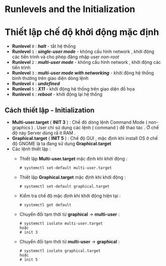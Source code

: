 ﻿# Runlevels and the Initialization

# Thiết lập chế độ khởi động mặc định

-   **Runlevel** `0` : _**halt**_ - tắt hệ thống
-   **Runlevel** `1` : _**single-user mode**_ - không cấu hình network , khởi động các tiến trình và cho phép đăng nhập user _non-root_
-   **Runlevel** `2` : _**multi-user mode**_ - không cấu hình network , khởi động các tiến trình
-   **Runlevel** `3` : _**multi-user mode with networking**_ - khởi động hệ thống bình thường trên giao diện dòng lệnh
-   **Runlevel** `4` : _**undefined**_
-   **Runlevel** `5` : _**X11**_ - khởi động hệ thống trên giao diện đồ họa
-   **Runlevel** `6` : _**reboot**_ - khởi động lại hệ thống


## Cách thiết lập - Initialization
-   **Multi-user.target** ( **INIT 3** ) : Chế đô dòng lệnh Command Mode ( non-graphics ) . User chỉ sử dụng các lệnh ( command ) để thao tác . Ở chế độ này Server dùng rấ ít RAM .
-   **Graphical.target** ( **INIT 5** ) : Chế độ GUI , mặc định khi install OS ở chế độ GNOME là ta đang sử dụng **Graphical.target**
-   Các lệnh thiết lập :
    -   Thiết lập **Multi-user.target** mặc định khi khởi động :
        
        ```
        # systemctl set-default multi-user.target
        
        ```
        
    -   Thiết lập **Graphical.target** mặc định khi khởi động :
        
        ```
        # systemctl set-default graphical.target
        
        ```
        
    -   Kiểm tra chế độ mặc định khi khởi động hiện tại :
        
        ```
        # systemctl get default
        
        ```
        
    -   Chuyển đổi tạm thời từ **graphical** -> **multi-user** :
        
        ```
        # systemctl isolate multi-user.target
        hoặc
        # init 3
        
        ```
        
    -   Chuyển đổi tạm thời từ **multi-user** -> **graphical** :
        
        ```
        # systemctl isolate graphical.target
        hoặc
        # init 5
        
        ```
